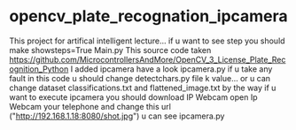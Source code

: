 # opencv_plate_recognation_ipcamera
This project for artifical intelligent lecture...
if u want to see step you should make showsteps=True Main.py 
This source code taken https://github.com/MicrocontrollersAndMore/OpenCV_3_License_Plate_Recognition_Python 
I added ipcamera have a look ipcamera.py
if u take any fault in this code u should change detectchars.py file k value...
or
u can change dataset classifications.txt and flattened_image.txt
by the way if u want to execute ipcamera you should download IP Webcam 
open Ip Webcam your telephone and change this  url ("http://192.168.1.18:8080/shot.jpg")  u can see ipcamera.py


